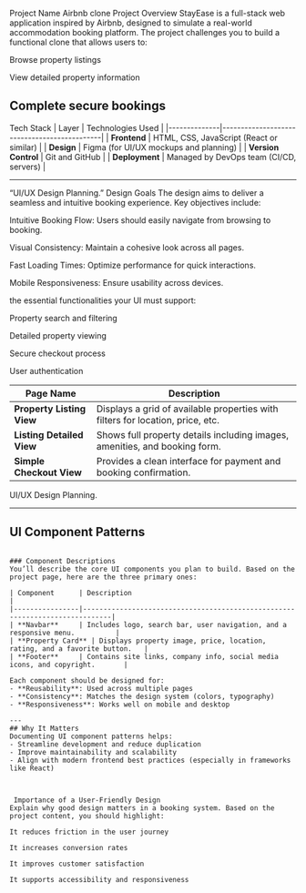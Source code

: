 Project Name Airbnb clone
Project Overview
StayEase is a full-stack web application inspired by Airbnb, designed to simulate a real-world accommodation booking platform. The project challenges you to build a functional clone that allows users to:

Browse property listings

View detailed property information

Complete secure bookings
---

 Tech Stack
| Layer         | Technologies Used                          |
|--------------|---------------------------------------------|
| **Frontend** | HTML, CSS, JavaScript (React or similar)    |
| **Design**   | Figma (for UI/UX mockups and planning)      |
| **Version Control** | Git and GitHub                        |
| **Deployment** | Managed by DevOps team (CI/CD, servers)   |

---
 “UI/UX Design Planning.”
 Design Goals
The design aims to deliver a seamless and intuitive booking experience. Key objectives include:

Intuitive Booking Flow: Users should easily navigate from browsing to booking.

Visual Consistency: Maintain a cohesive look across all pages.

Fast Loading Times: Optimize performance for quick interactions.

Mobile Responsiveness: Ensure usability across devices.

the essential functionalities your UI must support:

Property search and filtering

Detailed property viewing

Secure checkout process

User authentication

|Page Name         | 	Description                          |
|--------------|---------------------------------------------|
| **Property Listing View** |Displays a grid of available properties with filters for location, price, etc.    |
| **Listing Detailed View**   |Shows full property details including images, amenities, and booking form.      |
| **Simple Checkout View** |Provides a clean interface for payment and booking confirmation.                       |

UI/UX Design Planning.

---

## UI Component Patterns
```

### Component Descriptions
You’ll describe the core UI components you plan to build. Based on the project page, here are the three primary ones:

| Component      | Description                                                                 |
|----------------|-----------------------------------------------------------------------------|
| **Navbar**     | Includes logo, search bar, user navigation, and a responsive menu.          |
| **Property Card** | Displays property image, price, location, rating, and a favorite button.   |
| **Footer**     | Contains site links, company info, social media icons, and copyright.       |

Each component should be designed for:
- **Reusability**: Used across multiple pages
- **Consistency**: Matches the design system (colors, typography)
- **Responsiveness**: Works well on mobile and desktop

---
## Why It Matters
Documenting UI component patterns helps:
- Streamline development and reduce duplication
- Improve maintainability and scalability
- Align with modern frontend best practices (especially in frameworks like React)



 Importance of a User-Friendly Design
Explain why good design matters in a booking system. Based on the project content, you should highlight:

It reduces friction in the user journey

It increases conversion rates

It improves customer satisfaction

It supports accessibility and responsiveness

